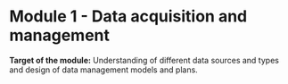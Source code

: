 # Module 1 - Data acquisition and management

**Target of the module:** Understanding of different data sources and types and design of data management models and plans. 
